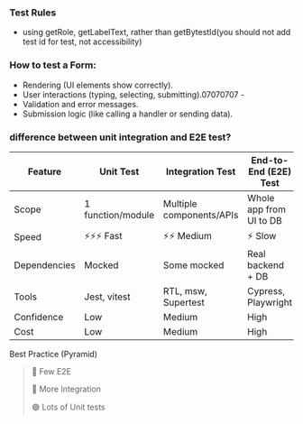 ### Test Rules

- using getRole, getLabelText, rather than getBytestId(you should not add test id for test, not accessibility)

### How to test a Form:

- Rendering (UI elements show correctly).
- User interactions (typing, selecting, submitting).07070707 -
- Validation and error messages.
- Submission logic (like calling a handler or sending data).

### difference between unit integration and E2E test?

| Feature      | Unit Test         | Integration Test         | End-to-End (E2E) Test   |
| ------------ | ----------------- | ------------------------ | ----------------------- |
| Scope        | 1 function/module | Multiple components/APIs | Whole app from UI to DB |
| Speed        | ⚡⚡⚡ Fast          | ⚡⚡ Medium                | ⚡ Slow                  |
| Dependencies | Mocked            | Some mocked              | Real backend + DB       |
| Tools        | Jest, vitest      | RTL, msw, Supertest      | Cypress, Playwright     |
| Confidence   | Low               | Medium                   | High                    |
| Cost         | Low               | Medium                   | High                    |

Best Practice (Pyramid)

> 🔺 Few E2E
> 
> 
> 🔸 More Integration
> 
> 🟢 Lots of Unit tests
>